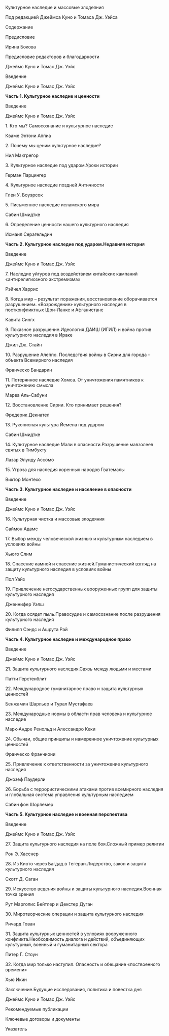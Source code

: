 Культурное наследие и массовые злодеяния

Под редакцией Джеймса Куно и Томаса Дж. Уэйса

Содержание

Предисловие

Ирина Бокова

Предисловие редакторов и благодарности

Джеймс Куно и Томас Дж. Уэйс

Введение

Джеймс Куно и Томас Дж. Уэйс

**Часть 1. Культурное наследие и ценности**

Введение

Джеймс Куно и Томас Дж. Уэйс

1\. Кто мы? Самосознание и культурное наследие

Кваме Энтони Аппиа

2\. Почему мы ценим культурное наследие?

Нил Макгрегор

3\. Культурное наследие под ударом.Уроки истории

Герман Парцингер

4\. Культурное наследие поздней Античности

Глен У. Боуэрсок

5\. Письменное наследие исламского мира

Сабин Шмидтке

6\. Определение ценности нашего культурного наследия

Исмаил Серагельдин

**Часть 2. Культурное наследие под ударом.Недавняя история**

Введение

Джеймс Куно и Томас Дж. Уэйс

7\. Наследие уйгуров под воздействием китайских кампаний «антирелигиозного экстремизма»

Рэйчел Харрис

8\. Когда мир – результат поражения, восстановление оборачивается разрушением. «Возрождение» культурного наследия в постконфликтных Шри-Ланке и Афганистане

Кавита Сингх

9\. Показное разрушение.Идеология ДАИШ (ИГИЛ) и война против культурного наследия в Ираке

Джил Дж. Стайн

10\. Разрушение Алеппо. Последствия войны в Сирии для города - объекта Всемирного наследия

Франческо Бандарин

11\. Потерянное наследие Хомса. От уничтожения памятников к уничтожению смысла

Марва Аль-Сабуни

12\. Восстановление Сирии. Кто принимает решения?

Фредерик Декнател

13\. Рукописная культура Йемена под ударом

Сабин Шмидтке

14\. Культурное наследие Мали в опасности.Разрушение мавзолеев святых в Тимбукту

Лазар Элунду Ассомо

15\. Угроза для наследия коренных народов Гватемалы

Виктор Монтехо

**Часть 3. Культурное наследие и население в опасности**

Введение

Джеймс Куно и Томас Дж. Уэйс

16\. Культурная чистка и массовые злодеяния

Саймон Адамс

17\. Выбор между человеческой жизнью и культурным наследием в условиях войны

Хьюго Слим

18\. Спасение камней и спасение жизней.Гуманистический взгляд на защиту культурного наследия в условиях войны

Пол Уайз

19\. Привлечение негосударственных вооруженных групп для защиты культурного наследия

Дженнифер Уэлш

20\. Когда осядет пыль.Правосудие и самосознание после разрушения культурного наследия

Филипп Сэндс и Ашрута Рай

**Часть 4. Культурное наследие и международное право**

Введение

Джеймс Куно и Томас Дж. Уэйс

21\. Защита культурного наследия.Связь между людьми и местами

Патти Герстенблит

22\. Международное гуманитарное право и защита культурных ценностей

Бенжамин Шарльер и Турал Мустафаев

23\. Международные нормы в области прав человека и культурное наследие

Марк-Андре Ренольд и Алессандро Кеки

24\. Обычаи, общие принципы и намеренное уничтожение культурных ценностей

Франческо Франчиони

25\. Привлечение к ответственности за уничтожение культурного наследия

Джозеф Паудерли

26\. Борьба с террористическими атаками против всемирного наследия и глобальная система управления культурным наследием

Сабин фон Шорлемер

**Часть 5. Культурное наследие и военная перспектива**

Введение

Джеймс Куно и Томас Дж. Уэйс

27\. Защита культурного наследия на поле боя.Сложный пример религии

Рон Э. Хасснер

28\. Из Киото через Багдад в Тегеран.Лидерство, закон и защита культурного наследия

Скотт Д. Саган

29\. Искусство ведения войны и защиты культурного наследия.Военная точка зрения 

Рут Марголис Бейтлер и Декстер Дуган

30\. Миротворческие операции и защита культурного наследия

Ричард Гован

31\. Защита культурных ценностей в условиях вооруженного конфликта.Необходимость диалога и действий, объединяющих культурный, военный и гуманитарный сектора

Питер Г. Стоун

32\. Когда мир только наступил. Опасность и обещание «поствоенного времени»

Хью Икин

Заключение.Будущие исследования, политика и повестка дня

Джеймс Куно и Томас Дж. Уэйс

Рекомендуемые публикации

Ключевые договоры и документы

Указатель
